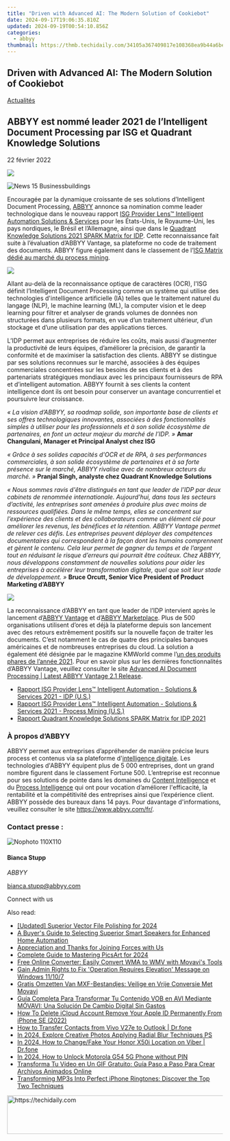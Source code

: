 ```yaml
---
title: "Driven with Advanced AI: The Modern Solution of Cookiebot"
date: 2024-09-17T19:06:35.810Z
updated: 2024-09-19T00:54:10.856Z
categories:
  - abbyy
thumbnail: https://thmb.techidaily.com/34105a367409817e108368ea9b44a6be3f4efc35b42dfda4969266c7308e348b.jpg
---
```


## Driven with Advanced AI: The Modern Solution of Cookiebot

[Actualités](https://tools.techidaily.com/abbyy/products/)

## ABBYY est nommé leader 2021 de l’Intelligent Document Processing par ISG et Quadrant Knowledge Solutions

22 février 2022

![](https://content.abbyy.com/-/media/project/abbyy/abbyy/branchtemplates/shutterstock_1272462163_1296-x-729.jpg?h=729&iar=0&w=1296)

![News 15 Businessbuildings](https://static4.abbyy.com/abbyycommedia/33670/news-15-businessbuildings.jpg) 

Encouragée par la dynamique croissante de ses solutions d’Intelligent Document Processing, [ABBYY](https://tools.techidaily.com/abbyy/products/) annonce sa nomination comme leader technologique dans le nouveau rapport [ISG Provider Lens™ Intelligent Automation Solutions & Services](https://tools.techidaily.com/abbyy/products/) pour les États-Unis, le Royaume-Uni, les pays nordiques, le Brésil et l’Allemagne, ainsi que dans le [Quadrant Knowledge Solutions 2021 SPARK Matrix for IDP](https://tools.techidaily.com/abbyy/products/). Cette reconnaissance fait suite à l’évaluation d’ABBYY Vantage, sa plateforme no code de traitement des documents. ABBYY figure également dans le classement de l’[ISG Matrix dédié au marché du process mining](https://tools.techidaily.com/abbyy/products/).

![](https://static1.abbyy.com/abbyycommedia/35270/qks-idp-spark-matrix-2021.png?width=867&height=488)

Allant au-delà de la reconnaissance optique de caractères (OCR), l'ISG définit l’Intelligent Document Processing comme un système qui utilise des technologies d'intelligence artificielle (IA) telles que le traitement naturel du langage (NLP), le machine learning (ML), la computer vision et le deep learning pour filtrer et analyser de grands volumes de données non structurées dans plusieurs formats, en vue d’un traitement ultérieur, d’un stockage et d’une utilisation par des applications tierces.

L’IDP permet aux entreprises de réduire les coûts, mais aussi d’augmenter la productivité de leurs équipes, d’améliorer la précision, de garantir la conformité et de maximiser la satisfaction des clients. ABBYY se distingue par ses solutions reconnues sur le marché, associées à des équipes commerciales concentrées sur les besoins de ses clients et à des partenariats stratégiques mondiaux avec les principaux fournisseurs de RPA et d’intelligent automation. ABBYY fournit à ses clients la content intelligence dont ils ont besoin pour conserver un avantage concurrentiel et poursuivre leur croissance.

_« La vision d’ABBYY, sa roadmap solide, son importante base de clients et ses offres technologiques innovantes, associées à des fonctionnalités simples à utiliser pour les professionnels et à son solide écosystème de partenaires, en font un acteur majeur du marché de l’IDP. »_ **Amar Changulani, Manager et Principal Analyst chez ISG**

_« Grâce à ses solides capacités d'OCR et de RPA, à ses performances commerciales, à son solide écosystème de partenaires et à sa forte présence sur le marché, ABBYY rivalise avec de nombreux acteurs du marché. »_ **Pranjal Singh, analyste chez Quadrant Knowledge Solutions**

_« Nous sommes ravis d'être distingués en tant que leader de l’IDP par deux cabinets de renommée internationale. Aujourd’hui, dans tous les secteurs d’activité, les entreprises sont amenées à produire plus avec moins de ressources qualifiées. Dans le même temps, elles se concentrent sur l’expérience des clients et des collaborateurs comme un élément clé pour améliorer les revenus, les bénéfices et la rétention. ABBYY Vantage permet de relever ces défis. Les entreprises peuvent déployer des compétences documentaires qui correspondent à la façon dont les humains comprennent et gèrent le contenu. Cela leur permet de gagner du temps et de l’argent tout en réduisant le risque d’erreurs qui pourrait être coûteux. Chez ABBYY, nous développons constamment de nouvelles solutions pour aider les entreprises à accélérer leur transformation digitale, quel que soit leur stade de développement. »_ **Bruce Orcutt, Senior Vice President of Product Marketing d’ABBYY**

**![](https://static1.abbyy.com/abbyycommedia/35269/isg-idp-leader-2021.png)**

La reconnaissance d’ABBYY en tant que leader de l’IDP intervient après le lancement d’[ABBYY Vantage](https://tools.techidaily.com/abbyy/products/) et d’[ABBYY Marketplace](https://tools.techidaily.com/abbyy/products/). Plus de 500 organisations utilisent d’ores et déjà la plateforme depuis son lancement avec des retours extrêmement positifs sur la nouvelle façon de traiter les documents. C’est notamment le cas de quatre des principales banques américaines et de nombreuses entreprises du cloud. La solution a également été désignée par le magazine KMWorld comme l’[un des produits phares de l’année 2021](https://tools.techidaily.com/abbyy/products/). Pour en savoir plus sur les dernières fonctionnalités d’ABBYY Vantage, veuillez consulter le site [Advanced AI Document Processing | Latest ABBYY Vantage 2.1 Release](https://tools.techidaily.com/abbyy/products/).

* [Rapport ISG Provider Lens™ Intelligent Automation - Solutions & Services 2021 - IDP (U.S.)](https://tools.techidaily.com/abbyy/products/)
* [Rapport ISG Provider Lens™ Intelligent Automation - Solutions & Services 2021 - Process Mining (U.S.)](https://tools.techidaily.com/abbyy/products/)
* [Rapport Quadrant Knowledge Solutions SPARK Matrix for IDP 2021](https://tools.techidaily.com/abbyy/products/)

### À propos d’ABBYY

ABBYY permet aux entreprises d’appréhender de manière précise leurs process et contenus via sa plateforme d'[intelligence digitale](https://tools.techidaily.com/abbyy/products/). Les technologies d'ABBYY équipent plus de 5 000 entreprises, dont un grand nombre figurent dans le classement Fortune 500\. L’entreprise est reconnue pour ses solutions de pointe dans les domaines du [Content Intelligence](https://tools.techidaily.com/abbyy/products/) et du [Process Intelligence](https://tools.techidaily.com/abbyy/products/) qui ont pour vocation d’améliorer l'efficacité, la rentabilité et la compétitivité des entreprises ainsi que l’expérience client. ABBYY possède des bureaux dans 14 pays. Pour davantage d'informations, veuillez consulter le site <https://www.abbyy.com/fr/>.

### Contact presse :

![Nophoto 110X110](https://static4.abbyy.com/abbyycommedia/34370/nophoto-110x110.png)

#### Bianca Stupp

_ABBYY_

[bianca.stupp@abbyy.com](https://tools.techidaily.com/abbyy/products/)

Connect with us

<ins class="adsbygoogle"
     style="display:block"
     data-ad-format="autorelaxed"
     data-ad-client="ca-pub-7571918770474297"
     data-ad-slot="1223367746"></ins>

<ins class="adsbygoogle"
     style="display:block"
     data-ad-client="ca-pub-7571918770474297"
     data-ad-slot="8358498916"
     data-ad-format="auto"
     data-full-width-responsive="true"></ins>

<span class="atpl-alsoreadstyle">Also read:</span>
<div><ul>
<li><a href="https://fox-boxes.techidaily.com/updated-superior-vector-file-polishing-for-2024/"><u>[Updated] Superior Vector File Polishing for 2024</u></a></li>
<li><a href="https://buynow-marvelous.techidaily.com/a-buyers-guide-to-selecting-superior-smart-speakers-for-enhanced-home-automation/"><u>A Buyer's Guide to Selecting Superior Smart Speakers for Enhanced Home Automation</u></a></li>
<li><a href="https://solve-manuals.techidaily.com/appreciation-and-thanks-for-joining-forces-with-us/"><u>Appreciation and Thanks for Joining Forces with Us</u></a></li>
<li><a href="https://extra-information.techidaily.com/complete-guide-to-mastering-picsart-for-2024/"><u>Complete Guide to Mastering PicsArt for 2024</u></a></li>
<li><a href="https://solve-manuals.techidaily.com/free-online-converter-easily-convert-wma-to-wmv-with-movavis-tools/"><u>Free Online Converter: Easily Convert WMA to WMV with Movavi's Tools</u></a></li>
<li><a href="https://common-error.techidaily.com/gain-admin-rights-to-fix-operation-requires-elevation-message-on-windows-11107/"><u>Gain Admin Rights to Fix 'Operation Requires Elevation' Message on Windows 11/10/7</u></a></li>
<li><a href="https://solve-manuals.techidaily.com/gratis-omzetten-van-mxf-bestandjes-veilige-en-vrije-conversie-met-movavi/"><u>Gratis Omzetten Van MXF-Bestandjes: Veilige en Vrije Conversie Met Movavi</u></a></li>
<li><a href="https://solve-manuals.techidaily.com/guia-completa-para-transformar-tu-contenido-vob-en-avi-mediante-movavi-una-solucion-de-cambio-digital-sin-gastos/"><u>Guía Completa Para Transformar Tu Contenido VOB en AVI Mediante MÓVAVI: Una Solución De Cambio Digital Sin Gastos</u></a></li>
<li><a href="https://apple-account.techidaily.com/how-to-delete-icloud-account-remove-your-apple-id-permanently-from-iphone-se-2022-by-drfone-ios/"><u>How To Delete iCloud Account Remove Your Apple ID Permanently From iPhone SE (2022)</u></a></li>
<li><a href="https://blog-min.techidaily.com/how-to-transfer-contacts-from-vivo-v27e-to-outlook-drfone-by-drfone-transfer-from-android-transfer-from-android/"><u>How to Transfer Contacts from Vivo V27e to Outlook | Dr.fone</u></a></li>
<li><a href="https://some-knowledge.techidaily.com/in-2024-explore-creative-photos-applying-radial-blur-techniques-ps/"><u>In 2024, Explore Creative Photos Applying Radial Blur Techniques PS</u></a></li>
<li><a href="https://location-social.techidaily.com/in-2024-how-to-changefake-your-honor-x50i-location-on-viber-drfone-by-drfone-virtual-android/"><u>In 2024, How to Change/Fake Your Honor X50i Location on Viber | Dr.fone</u></a></li>
<li><a href="https://android-unlock.techidaily.com/in-2024-how-to-unlock-motorola-g54-5g-phone-without-pin-by-drfone-android/"><u>In 2024, How to Unlock Motorola G54 5G Phone without PIN</u></a></li>
<li><a href="https://solve-manuals.techidaily.com/transforma-tu-video-en-un-gif-gratuito-guia-paso-a-paso-para-crear-archivos-animados-online/"><u>Transforma Tu Vídeo en Un GIF Gratuito: Guía Paso a Paso Para Crear Archivos Animados Online</u></a></li>
<li><a href="https://solve-manuals.techidaily.com/transforming-mp3s-into-perfect-iphone-ringtones-discover-the-top-two-techniques/"><u>Transforming MP3s Into Perfect iPhone Ringtones: Discover the Top Two Techniques</u></a></li>
</ul></div>

<!-- affiliate ads begin -->
<a href="https://appsumo.8odi.net/c/5597632/2068417/7443" target="_top" id="2068417">
  <img src="//a.impactradius-go.com/display-ad/7443-2068417" border="0" alt="https://techidaily.com" width="728" height="90"/>
</a>
<img height="0" width="0" src="https://appsumo.8odi.net/i/5597632/2068417/7443" style="position:absolute;visibility:hidden;" border="0" />
<!-- affiliate ads end -->

